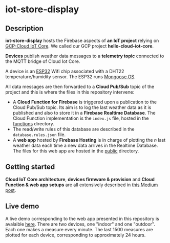 # iot-store-display

## Description 
**iot-store-display** hosts the Firebase aspects of **an IoT project** relying on [GCP-Cloud IoT Core](https://cloud.google.com/iot-core/). We called our GCP project **hello-cloud-iot-core**.

**Devices** publish weather data messages to a **telemetry topic** connected to the MQTT bridge of Cloud Iot Core.

A device is an [ESP32](https://www.espressif.com/en/products/hardware/esp32/overview) Wifi chip associated with a DHT22 temperature/humidity sensor. The ESP32 runs [Mongoose OS](https://mongoose-os.com/).

All data messages are then forwarded to a **Cloud Pub/Sub** topic of the project and this is where the files in this repository intervene:
* A **Cloud Function for Firebase** is triggered upon a publication to the Cloud Pub/Sub topic. Its aim is to log the last weather data as it is published and also to store it in a **Firebase Realtime Database**. The Cloud Function implementation is the `index.js` file, hosted in the [functions](functions) directory.
* The read/write rules of this database are described in the `database.rules.json` file.
* A **web app** hosted by **Firebase Hosting** is in charge of plotting the *n* last weather data each time a new data arrives in the Realtime Database. The files for this web app are hosted in the [public](public) directory.

## Getting started
**Cloud IoT Core architecture**, **devices firmware & provision** and **Cloud Function & web app setups** are all extensively described in [this Medium post](https://medium.com/@o.lourme/gcp-cloudiotcore-esp32-mongooseos-1st-5c88d8134ac7).

## Live demo
A live demo corresponding to the web app presented in this repository is avalaible [here](https://hello-cloud-iot-core.firebaseapp.com/). There are two devices, one "indoor" and one "outdoor". Each one makes a measure every minute. The last 1500 measures are plotted for each device, corresponding to approximately 24 hours.